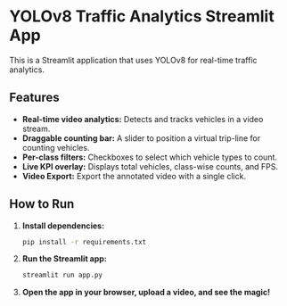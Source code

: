# YOLOv8 Traffic Analytics Streamlit App

This is a Streamlit application that uses YOLOv8 for real-time traffic analytics.

## Features

- **Real-time video analytics:** Detects and tracks vehicles in a video stream.
- **Draggable counting bar:** A slider to position a virtual trip-line for counting vehicles.
- **Per-class filters:** Checkboxes to select which vehicle types to count.
- **Live KPI overlay:** Displays total vehicles, class-wise counts, and FPS.
- **Video Export:** Export the annotated video with a single click.

## How to Run

1.  **Install dependencies:**
    ```bash
    pip install -r requirements.txt
    ```

2.  **Run the Streamlit app:**
    ```bash
    streamlit run app.py
    ```

3.  **Open the app in your browser, upload a video, and see the magic!**
